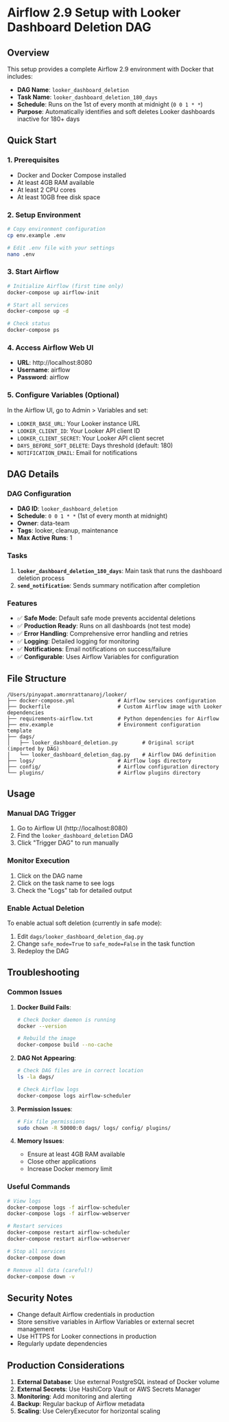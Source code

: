# Airflow 2.9 Setup with Looker Dashboard Deletion DAG

## Overview

This setup provides a complete Airflow 2.9 environment with Docker that includes:
- **DAG Name**: `looker_dashboard_deletion`
- **Task Name**: `looker_dashboard_deletion_180_days`
- **Schedule**: Runs on the 1st of every month at midnight (`0 0 1 * *`)
- **Purpose**: Automatically identifies and soft deletes Looker dashboards inactive for 180+ days

## Quick Start

### 1. Prerequisites
- Docker and Docker Compose installed
- At least 4GB RAM available
- At least 2 CPU cores
- At least 10GB free disk space

### 2. Setup Environment
```bash
# Copy environment configuration
cp env.example .env

# Edit .env file with your settings
nano .env
```

### 3. Start Airflow
```bash
# Initialize Airflow (first time only)
docker-compose up airflow-init

# Start all services
docker-compose up -d

# Check status
docker-compose ps
```

### 4. Access Airflow Web UI
- **URL**: http://localhost:8080
- **Username**: airflow
- **Password**: airflow

### 5. Configure Variables (Optional)
In the Airflow UI, go to Admin > Variables and set:
- `LOOKER_BASE_URL`: Your Looker instance URL
- `LOOKER_CLIENT_ID`: Your Looker API client ID
- `LOOKER_CLIENT_SECRET`: Your Looker API client secret
- `DAYS_BEFORE_SOFT_DELETE`: Days threshold (default: 180)
- `NOTIFICATION_EMAIL`: Email for notifications

## DAG Details

### DAG Configuration
- **DAG ID**: `looker_dashboard_deletion`
- **Schedule**: `0 0 1 * *` (1st of every month at midnight)
- **Owner**: data-team
- **Tags**: looker, cleanup, maintenance
- **Max Active Runs**: 1

### Tasks
1. **`looker_dashboard_deletion_180_days`**: Main task that runs the dashboard deletion process
2. **`send_notification`**: Sends summary notification after completion

### Features
- ✅ **Safe Mode**: Default safe mode prevents accidental deletions
- ✅ **Production Ready**: Runs on all dashboards (not test mode)
- ✅ **Error Handling**: Comprehensive error handling and retries
- ✅ **Logging**: Detailed logging for monitoring
- ✅ **Notifications**: Email notifications on success/failure
- ✅ **Configurable**: Uses Airflow Variables for configuration

## File Structure

```
/Users/pinyapat.amornrattanaroj/looker/
├── docker-compose.yml              # Airflow services configuration
├── Dockerfile                      # Custom Airflow image with Looker dependencies
├── requirements-airflow.txt        # Python dependencies for Airflow
├── env.example                     # Environment configuration template
├── dags/
│   ├── looker_dashboard_deletion.py        # Original script (imported by DAG)
│   └── looker_dashboard_deletion_dag.py    # Airflow DAG definition
├── logs/                           # Airflow logs directory
├── config/                         # Airflow configuration directory
└── plugins/                        # Airflow plugins directory
```

## Usage

### Manual DAG Trigger
1. Go to Airflow UI (http://localhost:8080)
2. Find the `looker_dashboard_deletion` DAG
3. Click "Trigger DAG" to run manually

### Monitor Execution
1. Click on the DAG name
2. Click on the task name to see logs
3. Check the "Logs" tab for detailed output

### Enable Actual Deletion
To enable actual soft deletion (currently in safe mode):
1. Edit `dags/looker_dashboard_deletion_dag.py`
2. Change `safe_mode=True` to `safe_mode=False` in the task function
3. Redeploy the DAG

## Troubleshooting

### Common Issues

1. **Docker Build Fails**:
   ```bash
   # Check Docker daemon is running
   docker --version
   
   # Rebuild the image
   docker-compose build --no-cache
   ```

2. **DAG Not Appearing**:
   ```bash
   # Check DAG files are in correct location
   ls -la dags/
   
   # Check Airflow logs
   docker-compose logs airflow-scheduler
   ```

3. **Permission Issues**:
   ```bash
   # Fix file permissions
   sudo chown -R 50000:0 dags/ logs/ config/ plugins/
   ```

4. **Memory Issues**:
   - Ensure at least 4GB RAM available
   - Close other applications
   - Increase Docker memory limit

### Useful Commands

```bash
# View logs
docker-compose logs -f airflow-scheduler
docker-compose logs -f airflow-webserver

# Restart services
docker-compose restart airflow-scheduler
docker-compose restart airflow-webserver

# Stop all services
docker-compose down

# Remove all data (careful!)
docker-compose down -v
```

## Security Notes

- Change default Airflow credentials in production
- Store sensitive variables in Airflow Variables or external secret management
- Use HTTPS for Looker connections in production
- Regularly update dependencies

## Production Considerations

1. **External Database**: Use external PostgreSQL instead of Docker volume
2. **External Secrets**: Use HashiCorp Vault or AWS Secrets Manager
3. **Monitoring**: Add monitoring and alerting
4. **Backup**: Regular backup of Airflow metadata
5. **Scaling**: Use CeleryExecutor for horizontal scaling
